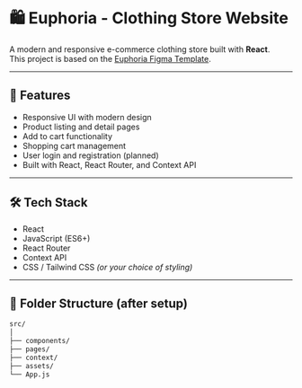 # 🛍️ Euphoria - Clothing Store Website

A modern and responsive e-commerce clothing store built with **React**.  
This project is based on the [Euphoria Figma Template](https://www.figma.com/design/UkNO4CJYP1FxPCMeNR7MwQ/Euphoria---Ecommerce--Apparels--Website-Template--Community-?node-id=0-1&m=dev).

---

## 🚀 Features

- Responsive UI with modern design
- Product listing and detail pages
- Add to cart functionality
- Shopping cart management
- User login and registration (planned)
- Built with React, React Router, and Context API

---

## 🛠️ Tech Stack

- React
- JavaScript (ES6+)
- React Router
- Context API
- CSS / Tailwind CSS *(or your choice of styling)*

---

## 📁 Folder Structure (after setup)

```bash
src/
│
├── components/
├── pages/
├── context/
├── assets/
└── App.js

